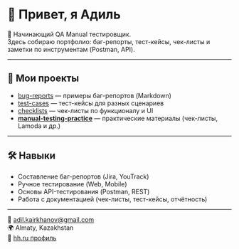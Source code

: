 # 👋 Привет, я Адиль  

🎯 Начинающий QA Manual тестировщик.  
Здесь собираю портфолио: баг-репорты, тест-кейсы, чек-листы и заметки по инструментам (Postman, API).  

---

## 📂 Мои проекты
- [bug-reports](https://github.com/adilkairkhanov/bug-reports) — примеры баг-репортов (Markdown)  
- [test-cases](https://github.com/adilkairkhanov/test-cases) — тест-кейсы для разных сценариев  
- [checklists](https://github.com/adilkairkhanov/checklists) — чек-листы по функционалу и UI  
- **[manual-testing-practice](https://github.com/adilkairkhanov/manual-testing-practice)** — практические материалы (чек-листы, Lamoda и др.)



---

## 🛠️ Навыки
- Составление баг-репортов (Jira, YouTrack)  
- Ручное тестирование (Web, Mobile)  
- Основы API-тестирования (Postman, REST)  
- Работа с документацией (чек-листы, тест-кейсы, отчётность)  

---

📩 adil.kairkhanov@gmail.com  
🌍 Almaty, Kazakhstan  
🔗 [hh.ru профиль](https://hh.kz/resume/36cb47daff08ab71ae0039ed1f3843504c3164)
